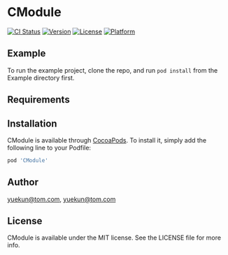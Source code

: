 # CModule

[![CI Status](https://img.shields.io/travis/yuekun@tom.com/CModule.svg?style=flat)](https://travis-ci.org/yuekun@tom.com/CModule)
[![Version](https://img.shields.io/cocoapods/v/CModule.svg?style=flat)](https://cocoapods.org/pods/CModule)
[![License](https://img.shields.io/cocoapods/l/CModule.svg?style=flat)](https://cocoapods.org/pods/CModule)
[![Platform](https://img.shields.io/cocoapods/p/CModule.svg?style=flat)](https://cocoapods.org/pods/CModule)

## Example

To run the example project, clone the repo, and run `pod install` from the Example directory first.

## Requirements

## Installation

CModule is available through [CocoaPods](https://cocoapods.org). To install
it, simply add the following line to your Podfile:

```ruby
pod 'CModule'
```

## Author

yuekun@tom.com, yuekun@tom.com

## License

CModule is available under the MIT license. See the LICENSE file for more info.
